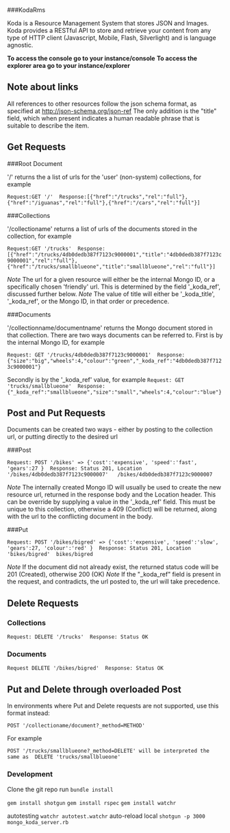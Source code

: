 ###KodaRms

Koda is a Resource Management System that stores JSON and Images. Koda provides a RESTful API to store and retrieve your content from any type of HTTP client (Javascript, Mobile, Flash, Silverlight) and is language agnostic. 

**To access the console go to your instance/console**
**To access the explorer area go to your instance/explorer**

## Note about links

All references to other resources follow the json schema format, as specified at http://json-schema.org/json-ref
The only addition is the "title" field, which when present indicates a human readable phrase that is suitable to describe the item.

## Get Requests

###Root Document 

'/' returns the a list of urls for the 'user' (non-system) collections, for example 

`
Request:GET '/' 
Response:[{"href":"/trucks","rel":"full"},{"href":"/iguanas","rel":"full"},{"href":"/cars","rel":"full"}] 
`

###Collections

'/collectioname' returns a list of urls of the documents stored in the collection, for example 

`
Request:GET '/trucks' 
Response:[{"href":"/trucks/4db0dedb387f7123c9000001","title":"4db0dedb387f7123c9000001","rel":"full"},{"href":"/trucks/smallblueone","title":"smallblueone","rel":"full"}]
`

*Note* The url for a given resource will either be the internal Mongo ID, or a specifically chosen 'friendly' url. This is determined by the field '_koda_ref', discussed further below.
*Note* The value of title will either be '_koda_title', '_koda_ref', or the Mongo ID, in that order or precedence.

###Documents

'/collectionname/documentname' returns the Mongo document stored in that collection. 
There are two ways documents can be referred to. First is by the internal Mongo ID, for example 

`
Request: GET '/trucks/4db0dedb387f7123c9000001' 
Response: {"size":"big","wheels":4,"colour":"green","_koda_ref":"4db0dedb387f7123c9000001"} 
`

Secondly is by the '_koda_ref' value, for example 
`
Request: GET 'trucks/smallblueone' 
Response: {"_koda_ref":"smallblueone","size":"small","wheels":4,"colour":"blue"} 
`

## Post and Put Requests 

Documents can be created two ways - either by posting to the collection url, or putting directly to the desired url

###Post

`
Request: POST '/bikes' => {'cost':'expensive', 'speed':'fast', 'gears':27 } 
Response: Status 201, Location '/bikes/4db0dedb387f7123c9000007'  
/bikes/4db0dedb387f7123c9000007  
`

*Note* The internally created Mongo ID will usually be used to create the new resource url, returned in the response body and the Location header. This can be override by supplying a value in the '_koda_ref' field. This must be unique to this collection, otherwise a 409 (Conflict) will be returned, along with the url to the conflicting document in the body.

###Put

`
Request: POST '/bikes/bigred' => {'cost':'expensive', 'speed':'slow', 'gears':27, 'colour':'red' } 
Response: Status 201, Location 'bikes/bigred' 
bikes/bigred  
`

*Note* If the document did not already exist, the returned status code will be 201 (Created), otherwise 200 (OK) 
*Note* If the "_koda_ref" field is present in the request, and contradicts, the url posted to, the url will take precedence. 

## Delete Requests

### Collections

`
Request: DELETE '/trucks' 
Response: Status OK
`

### Documents

`
Request DELETE '/bikes/bigred' 
Response: Status OK
`

## Put and Delete through overloaded Post

In environments where Put and Delete requests are not supported, use this format instead: 

`
POST '/collectioname/document?_method=METHOD' 
`

For example 

`
POST '/trucks/smallblueone?_method=DELETE' will be interpreted the same as 
DELETE 'trucks/smallblueone' 
`

### Development

Clone the git repo
run `bundle install`

`gem install shotgun`
`gem install rspec`
`gem install watchr`

autotesting `watchr autotest.watchr`
auto-reload local `shotgun -p 3000 mongo_koda_server.rb`
